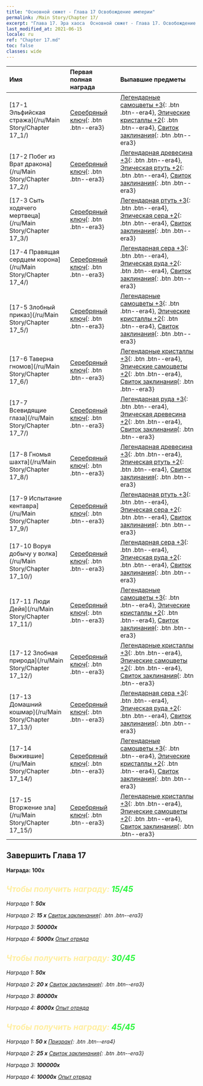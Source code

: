 ```yaml
---
title: "Основной сюжет - Глава 17 Освобождение империи"
permalink: /Main Story/Chapter 17/
excerpt: "Глава 17. Эра хаоса  Основной сюжет - Глава 17. Освобождение империи"
last_modified_at: 2021-06-15
locale: ru
ref: "Chapter 17.md"
toc: false
classes: wide
---
```


  | Имя |  Первая полная награда | Выпавшие предметы |
  |:------------|:------------|:------------| 
  | [17-1 Эльфийская стража](/ru/Main Story/Chapter 17_1/) | [Серебряный ключ](/ItemsRU/con_693/){: .btn .btn--era3} | [Легендарные самоцветы +3](/ItemsRU/mat_58/){: .btn .btn--era4}, [Эпические кристаллы +2](/ItemsRU/mat_52/){: .btn .btn--era4}, [Свиток заклинания](/ItemsRU/con_694/){: .btn .btn--era3} |
  | [17-2 Побег из Врат дракона](/ru/Main Story/Chapter 17_2/) | [Серебряный ключ](/ItemsRU/con_693/){: .btn .btn--era3} | [Легендарная древесина +3](/ItemsRU/mat_55/){: .btn .btn--era4}, [Эпическая ртуть +2](/ItemsRU/mat_49/){: .btn .btn--era4}, [Свиток заклинания](/ItemsRU/con_694/){: .btn .btn--era3} |
  | [17-3 Сыть ходячего мертвеца](/ru/Main Story/Chapter 17_3/) | [Серебряный ключ](/ItemsRU/con_693/){: .btn .btn--era3} | [Легендарная ртуть +3](/ItemsRU/mat_56/){: .btn .btn--era4}, [Эпическая сера +2](/ItemsRU/mat_50/){: .btn .btn--era4}, [Свиток заклинания](/ItemsRU/con_694/){: .btn .btn--era3} |
  | [17-4 Правящая сердцем корона](/ru/Main Story/Chapter 17_4/) | [Серебряный ключ](/ItemsRU/con_693/){: .btn .btn--era3} | [Легендарная сера +3](/ItemsRU/mat_57/){: .btn .btn--era4}, [Эпическая руда +2](/ItemsRU/mat_47/){: .btn .btn--era4}, [Свиток заклинания](/ItemsRU/con_694/){: .btn .btn--era3} |
  | [17-5 Злобный приказ](/ru/Main Story/Chapter 17_5/) | [Серебряный ключ](/ItemsRU/con_693/){: .btn .btn--era3} | [Легендарные самоцветы +3](/ItemsRU/mat_58/){: .btn .btn--era4}, [Эпические кристаллы +2](/ItemsRU/mat_52/){: .btn .btn--era4}, [Свиток заклинания](/ItemsRU/con_694/){: .btn .btn--era3} |
  | [17-6 Таверна гномов](/ru/Main Story/Chapter 17_6/) | [Серебряный ключ](/ItemsRU/con_693/){: .btn .btn--era3} | [Легендарные кристаллы +3](/ItemsRU/mat_59/){: .btn .btn--era4}, [Эпические самоцветы +2](/ItemsRU/mat_51/){: .btn .btn--era4}, [Свиток заклинания](/ItemsRU/con_694/){: .btn .btn--era3} |
  | [17-7 Всевидящие глаза](/ru/Main Story/Chapter 17_7/) | [Серебряный ключ](/ItemsRU/con_693/){: .btn .btn--era3} | [Легендарная руда +3](/ItemsRU/mat_54/){: .btn .btn--era4}, [Эпическая древесина +2](/ItemsRU/mat_48/){: .btn .btn--era4}, [Свиток заклинания](/ItemsRU/con_694/){: .btn .btn--era3} |
  | [17-8 Гномья шахта](/ru/Main Story/Chapter 17_8/) | [Серебряный ключ](/ItemsRU/con_693/){: .btn .btn--era3} | [Легендарная древесина +3](/ItemsRU/mat_55/){: .btn .btn--era4}, [Эпическая ртуть +2](/ItemsRU/mat_49/){: .btn .btn--era4}, [Свиток заклинания](/ItemsRU/con_694/){: .btn .btn--era3} |
  | [17-9 Испытание кентавра](/ru/Main Story/Chapter 17_9/) | [Серебряный ключ](/ItemsRU/con_693/){: .btn .btn--era3} | [Легендарная ртуть +3](/ItemsRU/mat_56/){: .btn .btn--era4}, [Эпическая сера +2](/ItemsRU/mat_50/){: .btn .btn--era4}, [Свиток заклинания](/ItemsRU/con_694/){: .btn .btn--era3} |
  | [17-10 Воруя добычу у волка](/ru/Main Story/Chapter 17_10/) | [Серебряный ключ](/ItemsRU/con_693/){: .btn .btn--era3} | [Легендарная сера +3](/ItemsRU/mat_57/){: .btn .btn--era4}, [Эпическая руда +2](/ItemsRU/mat_47/){: .btn .btn--era4}, [Свиток заклинания](/ItemsRU/con_694/){: .btn .btn--era3} |
  | [17-11 Люди Дейя](/ru/Main Story/Chapter 17_11/) | [Серебряный ключ](/ItemsRU/con_693/){: .btn .btn--era3} | [Легендарные самоцветы +3](/ItemsRU/mat_58/){: .btn .btn--era4}, [Эпические кристаллы +2](/ItemsRU/mat_52/){: .btn .btn--era4}, [Свиток заклинания](/ItemsRU/con_694/){: .btn .btn--era3} |
  | [17-12 Злобная природа](/ru/Main Story/Chapter 17_12/) | [Серебряный ключ](/ItemsRU/con_693/){: .btn .btn--era3} | [Легендарные кристаллы +3](/ItemsRU/mat_59/){: .btn .btn--era4}, [Эпические самоцветы +2](/ItemsRU/mat_51/){: .btn .btn--era4}, [Свиток заклинания](/ItemsRU/con_694/){: .btn .btn--era3} |
  | [17-13 Домашний кошмар](/ru/Main Story/Chapter 17_13/) | [Серебряный ключ](/ItemsRU/con_693/){: .btn .btn--era3} | [Легендарная сера +3](/ItemsRU/mat_57/){: .btn .btn--era4}, [Эпическая руда +2](/ItemsRU/mat_47/){: .btn .btn--era4}, [Свиток заклинания](/ItemsRU/con_694/){: .btn .btn--era3} |
  | [17-14 Выжившие](/ru/Main Story/Chapter 17_14/) | [Серебряный ключ](/ItemsRU/con_693/){: .btn .btn--era3} | [Легендарные самоцветы +3](/ItemsRU/mat_58/){: .btn .btn--era4}, [Эпические кристаллы +2](/ItemsRU/mat_52/){: .btn .btn--era4}, [Свиток заклинания](/ItemsRU/con_694/){: .btn .btn--era3} |
  | [17-15 Вторжение зла](/ru/Main Story/Chapter 17_15/) | [Серебряный ключ](/ItemsRU/con_693/){: .btn .btn--era3} | [Легендарные кристаллы +3](/ItemsRU/mat_59/){: .btn .btn--era4}, [Эпические самоцветы +2](/ItemsRU/mat_51/){: .btn .btn--era4}, [Свиток заклинания](/ItemsRU/con_694/){: .btn .btn--era3} |


## Завершить Глава 17

 **Награда:**  **100x** <i class="fas fa-gem"/>



## <span style="color: #ffeea0">Чтобы получить награду: </span><span style="color: #27f73a">15/45</span>

 Награда 1:  **50x** <i class="fas fa-gem"/>

 Награда 2: **15 x** [Свиток заклинания](/ItemsRU/con_694/){: .btn .btn--era3}

 Награда 3:  **50000x** <i class="fas fa-coins"/>

 Награда 4:  **5000x** [Опыт отряда](/ItemsRU/con_902/)



## <span style="color: #ffeea0">Чтобы получить награду: </span><span style="color: #27f73a">30/45</span>

 Награда 1:  **50x** <i class="fas fa-gem"/>

 Награда 2: **20 x** [Свиток заклинания](/ItemsRU/con_694/){: .btn .btn--era3}

 Награда 3:  **80000x** <i class="fas fa-coins"/>

 Награда 4:  **8000x** [Опыт отряда](/ItemsRU/con_902/)



## <span style="color: #ffeea0">Чтобы получить награду: </span><span style="color: #27f73a">45/45</span>

 Награда 1: **50 x** [Призрак](/ItemsRU/unt_210/){: .btn .btn--era4}

 Награда 2: **25 x** [Свиток заклинания](/ItemsRU/con_694/){: .btn .btn--era3}

 Награда 3:  **100000x** <i class="fas fa-coins"/>

 Награда 4:  **10000x** [Опыт отряда](/ItemsRU/con_902/)

